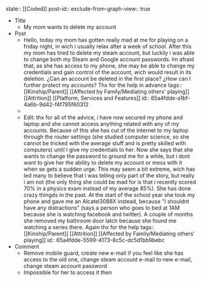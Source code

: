 state:: [[Coded]]
post-id::
exclude-from-graph-view:: true

- Title
	- My mom wants to delete my account
- Post
	- Hello, today my mom has gotten really mad at me for playing on a friday night, in wich i usually relax after a week of school. After this my mom has tired to delete my steam account, but luckily i was able to change both my Steam and Google account passwords. Im afraid that, as she has access to my phone, she may be able to change my credentials and gain control of the account, wich would result in its deletion. ¿Can an account be deleted in the first place? ¿How can I further protect my accounts? Thx for the help in advance
	  tags:: [[Kinship/Parent]] [[Affected by Family/Mediating others' playing]] [[Attrition]] [[Platform, Services and Features]]
	  id:: 65a4fdde-a1bf-4a6b-9d42-f4f795f60312
	-
	- Edit: thx for all of the advice, i have now secured my phone and laptop and she cannot access anything related with any of my accounts. Because of this she has cut of the internet to my laptop through the router settings (she studied computer science, so she cannot be tricked with the average stuff and is pretty skilled with computers) until I give my credentials to her. Now she says that she wants to change the password to ground me for a while, but i dont want to give her the ability to delete my account or mess with it when se gets a sudden urge. This may seem a bit extreme, wich has led many to believe that i was telling only part of the story, but really i am not (the only thing she could be mad for is that i recently scored 70% in a physics exam instead of my average 85%). She has done crazy thingds in the past. At the start of the school year she took my phone and gave me an Alcatel3088X instead, because "I shouldnt have any distractions" (says a person who goes to bed at 1AM because she is watching facebook and twitter). A couple of months she removed my bathroom door latch because she found me watching a series there. Again thx for the help
	  tags:: [[Kinship/Parent]] [[Attrition]] [[Affected by Family/Mediating others' playing]]
	  id:: 65a4fdde-5599-4173-8c5c-dc5d1bb9bebc
- Comment
	- Remove mobile guard, create new e-mail if you feel like she has access to the old one, change steam account e-mail to new e-mail, change steam account password
	- Impossible for her to access it then